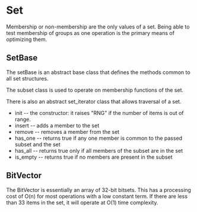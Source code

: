 # Set
Membership or non-membership are the only values of a set.  Being able to test membership of groups as one operation is the primary means of optimizing them.

## SetBase
The setBase is an abstract base class that defines the methods common to all set structures.

The subset class is used to operate on membership functions of the set.

There is also an abstract set_iterator class that allows traversal of a set.

* init -- the constructor: it raises "RNG" if the number of items is out of range.
* insert -- adds a member to the set
* remove -- removes a member from the set
* has_one -- returns true if any one member is common to the passed subset and the set
* has_all -- returns true only if all members of the subset are in the set
* is_empty -- returns true if no members are present in the subset

## BitVector
The BitVector is essentially an array of 32-bit bitsets.  This has a processing cost of O(n) for most operations with a low constant term. If there are less than 33 items in the set, it will operate at O(1) time complexity.

